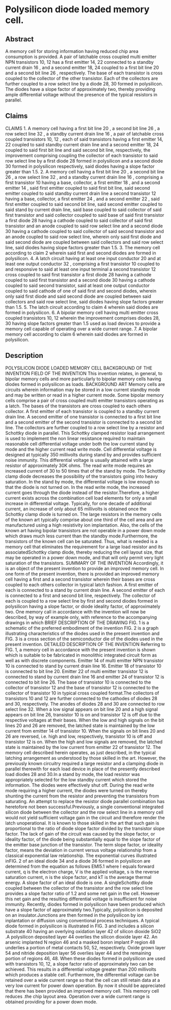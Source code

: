 # Polysilicon diode loaded memory cell.

## Abstract
A memory cell for storing information having reduced chip area consumption is provided. A pair of latchable cross coupled multi emitter NPN transistors 10, 12 has a first emitter 14, 22 connected to a standby current drain 16 , and a second emitter 18, 24 coupled to a first bit line 20 and a second bit line 26 , respectively. The base of each transistor is cross coupled to the collector of the other transistor. Each of the collectors are further coupled to a row select line by a diode 28, 30 formed in polysilicon. The diodes have a slope factor of approximately two, thereby providing ample differential voltage without the presence of the typical resistors in parallel.

## Claims
CLAIMS 1. A memory cell having a first bit line 20 , a second bit line 26 , a row select line 32 , a standby current drain line 16 , a pair of latchable cross coupled transistors 10, 12 , each of said transistors having a first emitter 14, 22 coupled to said standby current drain line and a second emitter 18, 24 coupled to said first bit line and said second bit line, respectively, the improvement comprising coupling the collector of each transistor to said row select line by a first diode 28 formed in polysilicon and a second diode 30 formed in polysilicon respectively, said diodes having a slope factor greater than 1.5. 2. A memory cell having a first bit line 20 , a second bit line 26 , a row select line 32 , and a standby current drain line 16 , comprising a first transistor 10 having a base, collector, a first emitter 18 , and a second emitter 14 , said first emitter coupled to said first bit line, said second emitter coupled to said standby current drain line a second transistor 12 having a base, collector, a first emitter 24 , and a second emitter 22 , said first emitter coupled to said second bit line, said second emitter coupled to said stand by current drain line, said base coupled to said collector of said first transistor and said collector coupled to said base of said first transistor a first diode 28 having a cathode coupled to said collector of said first transistor and an anode coupled to said row select line and a second diode 30 having a cathode coupled to said collector of said second transistor and an anode coupled to said row select line, wherein only said first diode and said second diode are coupled between said collectors and said row select line, said diodes having slope factors greater than 1.5. 3. The memory cell according to claim 2 wherein said first and second diodes are formed in polysilicon. 4. A latch circuit having at least one input conductor 20 and at least one output conductor 32 , comprising a first transistor 10 coupled to and responsive to said at least one input terminal a second transistor 12 cross coupled to said first transistor a first diode 28 having a cathode coupled to said first transistor and a second diode 30 having a cathode coupled to said second transistor, said at least one output conductor coupled to said cathode of one of said first and second diodes, wherein only said first diode and said second diode are coupled between said collectors and said row select line, said diodes having slope factors greater than 1.5. 5. The latch circuit according to claim 4 wherein said diodes are formed in polysilicon. 6. A bipolar memory cell having multi emitter cross coupled transistors 10, 12 wherein the improvement comprises diodes 28, 30 having slope factors greater than 1.5 used as load devices to provide a memory cell capable of operating over a wide current range. 7. A bipolar memory cell according to claim 6 wherein said diodes are formed in polysilicon.

## Description
POLYSILICON DIODE LOADED MEMORY CELL BACKGROUND OF THE INVENTION FIELD OF THE INVENTION This invention relates, in general, to bipolar memory cells and more particularly to bipolar memory cells having diodes formed in polysilicon as loads. BACKGROUND ART Memory cells are circuits wherein information may be stored in a low current standby mode and may be written or read in a higher current mode. Some bipolar memory cells comprise a pair of cross coupled multi emitter transistors operating as a latch. The bases of the transistors are cross coupled to each others collector. A first emitter of each transistor is coupled to a standby current drain line. A second emitter of one transistor is connected to a first bit line and a second emitter of the second transistor is connected to a second bit line. The collectors are further coupled to a row select line by a resistor and Schottky diode in parallel. This Schottky clamped resistor load arrangement is used to implement the non linear resistance required to maintain reasonable cell differential voltage under both the low current stand by mode and the higher current read write mode. Cell differential voltage is designed at typically 350 millivolts during stand by and provides sufficient noise immunity. This differential voltage is usually attained with a large resistor of approximately 30K ohms. The read write mode requires an increased current of 30 to 50 times that of the stand by mode. The Schottky clamp diode decreases the possibility of the transistors going into heavy saturation. In the stand by mode, the differential voltage is low enough so that the diode is not turned on. In the read write mode, the increased current goes through the diode instead of the resistor.Therefore, a higher current exists across the combination cell load elements for only a small increase in differential voltage. Typically, for one decade of additional current, an increase of only about 65 millivolts is obtained once the Schottky clamp diode is turned on. The large resistors in the memory cells of the known art typically comprise about one third of the cell area and are manufactured using a high resistivity ion implantation. Also, the cells of the known art having bipolar transistors are not operable in a power down mode which draws much less current than the standby mode.Furthermore, the transistors of the known cell can be saturated. Thus, what is needed is a memory cell that eliminates the requirement for a large load resistor and its associatedSchottky clamp diode, thereby reducing the cell layout size, that may be operated in a power down mode, and that will only permit very light saturation of the transistors. SUMMARY OF THE INVENTION Accordingly, it is an object of the present invention to provide an improved memory cell. In one form of the present invention, there is provided an improved memory cell having a first and a second transistor wherein their bases are cross coupled to each others collector in typical latch fashion. A first emitter of each is connected to a stand by current drain line. A second emitter of each is connected to a first and second bit line, respectively. The collector of each is coupled to a row select line by first and second diodes formed in polysilicon having a slope factor, or diode ideality factor, of approximately two. One memory call in accordance with the invention will now be described, by way of example only, with reference to the accompanying drawings in which BRIEF DESCRIPTION OF THE DRAWING FIG. 1 is a schematic of the preferred embodiment of the invention FIG. 2 is a graph illustrating characteristics of the diodes used in the present invention and FIG. 3 is a cross section of the semiconductor die of the diodes used in the present invention. DETAILED DESCRIPTION OF THE INVENTION Referring to FIG. 1, a memory cell in accordance with the present invention is shown which is suitable to be fabricated in monolithic integrated circuit form as well as with discrete components. Emitter 14 of multi emitter NPN transistor 10 is connected to stand by current drain line 16. Emitter 18 of transistor 10 is connected to bit line 20. Emitter 22 of multi emitter transistor 12 is connected to stand by current drain line 16 and emitter 24 of transistor 12 is connected to bit line 26. The base of transistor 10 is connected to the collector of transistor 12 and the base of transistor 12 is connected to the collector of transistor 10 in typical cross coupled format.The collectors of transistors 10 and 12 are further connected to the cathodes of diodes 28 and 30, respectively. The anodes of diodes 28 and 30 are connected to row select line 32. When a low signal appears on bit line 20 and a high signal appears on bit line 26, transistor 10 is on and transistor 12 is off due to the respective voltages at their bases. When the low and high signals on the bit lines 20 and 26 are removed, the latched state is maintained by the low current from emitter 14 of transistor 10. When the signals on bit lines 20 and 26 are reversed, i.e. high and low, respectively, transistor 10 is off and transistor 12 is on. When the high and low signals are removed, the latched state is maintained by the low current from emitter 22 of transistor 12. The memory cell described herein operates, as just described, in the typical latching arrangement as understood by those skilled in the art. However, the previously known circuitry required a large resistor and a clamping diode in parallel therewith for each load device in place of the presently described load diodes 28 and 30.In a stand by mode, the load resistor was appropriately selected for the low standby current which stored the information. The diodes were effectively shut off. During the read write mode requiring a higher current, the diodes were turned on thereby shunting the current from the resistor and preventing the transistors from saturating. An attempt to replace the resistor diode parallel combination has heretofore not been successful.Previously, a single conventional integrated silicon diode between the collector and the row select line in a memory cell would not yield sufficient voltage gain in the circuit and therefore render the latch unoperational. It is known to those skilled in the art that such gain is proportional to the ratio of diode slope factor divided by the transistor slope factor. The lack of gain of the circuit was caused by the slope factor, or ideality factor, of the diode being substantially equal to the slope factor of the emitter base junction of the transistor. The term slope factor, or ideality factor, means the deviation in current versus voltage relationship from a classical exponential law relationship. The exponential curves illustrated inFIG. 2 of an ideal diode 34 and a diode 36 formed in polysilicon are determined from the equation as follows EMI5.1 where I equals forward current, q is the electron charge, V is the applied voltage, s is the reverse saturation current, n is the slope factor, and kT is the average thermal energy. A slope factor of an ideal diode is one. A singleSchottky diode coupled between the collector of the transistor and the row select line provides a slope factor ratio of 1.2 and some net gain in the cell. However this net gain and the resulting differential voltage is insufficient for noise immunity. Recently, diodes formed in polysilicon have been produced which have a slope factor of approximately two.Typically, polysilicon is deposited on an insulator.Junctions are then formed in the polysilicon by ion inplantation or diffusion using conventional process techniques. A typical diode formed in polysilicon is illustrated in FIG. 3 and includes a silicon substrate 40 having an overlying oxidation layer 42 of silicon dioxide SiO2 .A polysilicon deposited layer 44 overlies the silicon dioxide layer 42. An arsenic implanted N region 46 and a masked boron implant P region 48 underlies a portion of metal contacts 50, 52, respectively. Oxide grown layer 54 and nitride deposition layer 56 overlies layer 44 and the remaining portion of regions 46, 48. When these diodes formed in polysilicon are used with transistors 10, 12, a slope factor ratio of approximately two can be achieved. This results in a differential voltage greater than 200 millivolts which produces a stable cell. Furthermore, the differential voltage can be retained over a wide current range so that the cell can still retain data at a very low current for power down operation. By now it should be appreciated that there has been provided an improved memory cell. This memory cell reduces .the chip layout area. Operation over a wide current range is obtained providing for a power down mode.
